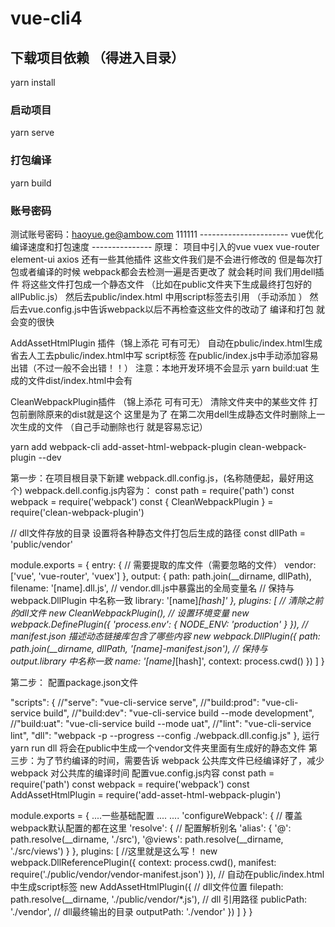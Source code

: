 # vue-cli4

## 下载项目依赖 （得进入目录）
yarn install

### 启动项目
yarn serve

### 打包编译
yarn build

### 账号密码
测试账号密码：haoyue.ge@ambow.com 111111
---------------------- vue优化编译速度和打包速度 ---------------
原理：
  项目中引入的vue vuex vue-router element-ui axios 还有一些其他插件 这些文件我们是不会进行修改的
  但是每次打包或者编译的时候 webpack都会去检测一遍是否更改了 就会耗时间 
  我们用dell插件 将这些文件打包成一个静态文件 （比如在public文件夹下生成最终打包好的allPublic.js）
  然后去public/index.html 中用script标签去引用 （手动添加 <script src="./allPublic.js"></script>）
  然后去vue.config.js中告诉webpack以后不再检查这些文件的改动了
  编译和打包 就会变的很快 


AddAssetHtmlPlugin 插件（锦上添花 可有可无）
自动在pbulic/index.html生成 <script src="./allPublic.js"></script> 省去人工去pbulic/index.html中写 script标签
在public/index.js中手动添加<script src="./allPublic.js"></script>容易出错（不过一般不会出错！！）
注意：本地开发环境不会显示<script src="./allPublic.js"></script> yarn build:uat 生成的文件dist/index.html中会有 

CleanWebpackPlugin插件 （锦上添花 可有可无）
  清除文件夹中的某些文件 打包前删除原来的dist就是这个 
  这里是为了 在第二次用dell生成静态文件时删除上一次生成的文件 （自己手动删除也行 就是容易忘记）

yarn add webpack-cli add-asset-html-webpack-plugin clean-webpack-plugin --dev

第一步：在项目根目录下新建 webpack.dll.config.js，(名称随便起，最好用这个)
  webpack.dell.config.js内容为：
const path = require('path')
const webpack = require('webpack')
const {
  CleanWebpackPlugin
} = require('clean-webpack-plugin')

// dll文件存放的目录 设置将各种静态文件打包后生成的路径
const dllPath = 'public/vendor'

module.exports = {
  entry: {
    // 需要提取的库文件（需要忽略的文件）
    vendor: ['vue', 'vue-router', 'vuex']
  },
  output: {
    path: path.join(__dirname, dllPath),
    filename: '[name].dll.js',
    // vendor.dll.js中暴露出的全局变量名
    // 保持与 webpack.DllPlugin 中名称一致
    library: '[name]_[hash]'
  },
  plugins: [
    // 清除之前的dll文件
    new CleanWebpackPlugin(),
    // 设置环境变量
    new webpack.DefinePlugin({
      'process.env': {
        NODE_ENV: 'production'
      }
    }),
    // manifest.json 描述动态链接库包含了哪些内容
    new webpack.DllPlugin({
      path: path.join(__dirname, dllPath, '[name]-manifest.json'),
      // 保持与 output.library 中名称一致
      name: '[name]_[hash]',
      context: process.cwd()
    })
  ]
}


第二步：   配置package.json文件
  
  "scripts": {
    //"serve": "vue-cli-service serve",
    //"build:prod": "vue-cli-service build",
    //"build:dev": "vue-cli-service build --mode development",
    //"build:uat": "vue-cli-service build --mode uat",
    //"lint": "vue-cli-service lint",
    "dll": "webpack -p --progress --config ./webpack.dll.config.js"
  },
  运行 yarn run dll 将会在public中生成一个vendor文件夹里面有生成好的静态文件
第三步：为了节约编译的时间，需要告诉 webpack 公共库文件已经编译好了，减少 webpack 对公共库的编译时间 配置vue.config.js内容
  const path = require('path')
const webpack = require('webpack')
const AddAssetHtmlPlugin = require('add-asset-html-webpack-plugin')

module.exports = {
  ....一些基础配置
  ....
  ....
  'configureWebpack': {
    // 覆盖webpack默认配置的都在这里
    'resolve': {
      // 配置解析别名
      'alias': {
        '@': path.resolve(__dirname, './src'),
        '@views': path.resolve(__dirname, './src/views')
      }
    },
    plugins: [
      //这里就是这么写！
      new webpack.DllReferencePlugin({
        context: process.cwd(),
        manifest: require('./public/vendor/vendor-manifest.json')
      }),
      // 自动在public/index.html中生成script标签
      new AddAssetHtmlPlugin({
      // dll文件位置
        filepath: path.resolve(__dirname, './public/vendor/*.js'),
        // dll 引用路径
        publicPath: './vendor',
        // dll最终输出的目录
        outputPath: './vendor'
      })
    ]
  }
}

